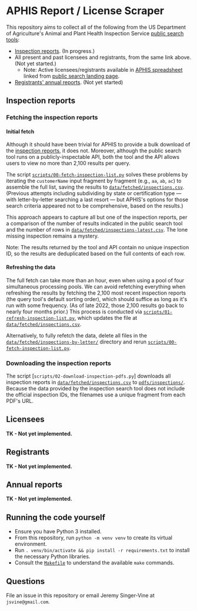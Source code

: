 # APHIS Report / License Scraper

This repository aims to collect all of the following from the US Department of Agriculture's Animal and Plant Health Inspection Service [public search tools](https://efile.aphis.usda.gov/PublicSearchTool/s/):

- [Inspection reports](https://efile.aphis.usda.gov/PublicSearchTool/s/fetched/inspection-reports). (In progress.)
- All present and past licensees and registrants, from the same link above. (Not yet started.)
    - Note: Active licensees/registrants available in [APHIS spreadsheet](https://www.aphis.usda.gov/animal_welfare/downloads/List-of-Active-Licensees-and-Registrants.xlsx) linked from [public search landing page](https://efile.aphis.usda.gov/PublicSearchTool/s/).
- [Registrants' annual reports](https://efile.aphis.usda.gov/PublicSearchTool/s/annual-reports). (Not yet started)

## Inspection reports

### Fetching the inspection reports

#### Initial fetch

Although it should have been trivial for APHIS to provide a bulk download of the [inspection reports](https://efile.aphis.usda.gov/PublicSearchTool/s/fetched/inspection-reports), it does not. Moreover, although the public search tool runs on a publicly-inspectable API, both the tool and the API allows users to view no more than 2,100 results per query.

The script [`scripts/00-fetch-inspection-list.py`](scripts/00-fetch-inspection-list.py) solves these problems by iterating the `customerName` input fragment by fragment (e.g., `aa`, `ab`, `ac`) to assemble the full list, saving the results to [`data/fetched/inspections.csv`](data/fetched/inspections.csv). (Previous attempts including subdividing by state or certification type — with letter-by-letter searching a last resort — but APHIS's options for those search criteria appeared not to be comprehensive, based on the results.)

This approach appears to capture all but one of the inspection reports, per a comparison of the number of results indicated in the public search tool and the number of rows in [`data/fetched/inspections-latest.csv`](data/fetched/inspections-latest.csv). The lone missing inspection remains a mystery.

Note: The results returned by the tool and API contain no unique inspection ID, so the results are deduplicated based on the full contents of each row.

#### Refreshing the data

The full fetch can take more than an hour, even when using a pool of four simultaneous processing pools. We can avoid refetching everything when refreshing the results by fetching the 2,100 most recent inspection reports (the query tool's default sorting order), which should suffice as long as it's run with some frequency. (As of late 2022, those 2,100 results go back to nearly four months prior.) This process is conducted via [`scripts/01-refresh-inspection-list.py`](scripts/01-refresh-inspection-list.py), which updates the file at [`data/fetched/inspections.csv`](data/fetched/inspections.csv).

Alternatively, to fully refetch the data, delete all files in the [`data/fetched/inspections-by-letter/`](data/fetched/inspections-by-letter/) directory and rerun [`scripts/00-fetch-inspection-list.py`](scripts/00-fetch-inspection-list.py).

### Downloading the inspection reports

The script [`scripts/02-download-inspection-pdfs.py`] downloads all inspection reports in [`data/fetched/inspections.csv`](data/fetched/inspections.csv) to [`pdfs/inspections/`](pdfs/inspections/). Because the data provided by the inspection search tool does not include the official inspection IDs, the filenames use a unique fragment from each PDF's URL.

## Licensees

__TK - Not yet implemented.__

## Registrants

__TK - Not yet implemented.__

## Annual reports

__TK - Not yet implemented.__

## Running the code yourself

- Ensure you have Python 3 installed.
- From this repository, run `python -m venv venv` to create its virtual environment.
- Run `. venv/bin/activate && pip install -r requirements.txt` to install the necessary Python libraries.
- Consult the [`Makefile`](Makefile) to understand the available `make` commands.

## Questions

File an issue in this repository or email Jeremy Singer-Vine at `jsvine@gmail.com`.
